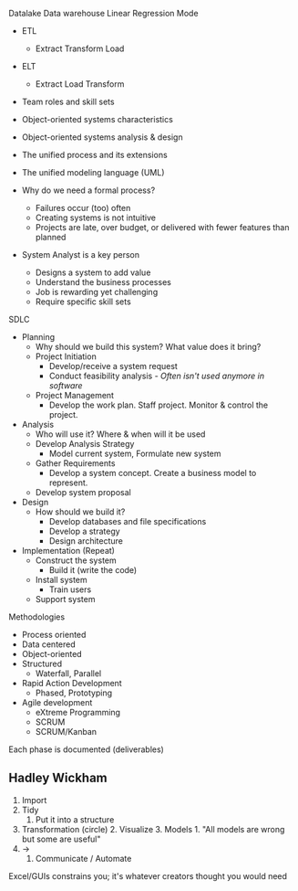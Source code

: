 Datalake
Data warehouse
Linear Regression Mode

- ETL 
	- Extract Transform Load
- ELT
	- Extract Load Transform

- Team roles and skill sets
- Object-oriented systems characteristics
- Object-oriented systems analysis & design
- The unified process and its extensions
- The unified modeling language (UML)

- Why do we need a formal process?
	- Failures occur (too) often
	- Creating systems is not intuitive
	- Projects are late, over budget, or delivered with fewer features than planned
- System Analyst is a key person
	- Designs a system to add value
	- Understand the business processes
	- Job is rewarding yet challenging
	- Require specific skill sets

SDLC 
- Planning
	- Why should we build this system? What value does it bring?
	- Project Initiation
		- Develop/receive a system request
		- Conduct feasibility analysis - *Often isn't used anymore in software*
	- Project Management
		- Develop the work plan. Staff project. Monitor & control the project. 
- Analysis
	- Who will use it? Where & when will it be used
	- Develop Analysis Strategy
		- Model current system, Formulate new system
	- Gather Requirements
		- Develop a system concept. Create a business model to represent.
	- Develop system proposal
- Design
	- How should we build it?
		- Develop databases and file specifications
		- Develop a strategy
		- Design architecture
- Implementation (Repeat)
	- Construct the system
		- Build it (write the code)
	- Install system
		- Train users
	- Support system

Methodologies
- Process oriented
- Data centered
- Object-oriented
- Structured
	- Waterfall, Parallel
- Rapid Action Development
	- Phased, Prototyping
- Agile development
	- eXtreme Programming
	- SCRUM
	- SCRUM/Kanban

Each phase is documented (deliverables)


## Hadley Wickham

1. Import
2. Tidy
	1. Put it into a structure
3. Transformation (circle)
	2. Visualize
	3. Models
		1. "All models are wrong but some are useful"
4. ->
	1. Communicate / Automate

Excel/GUIs constrains you; it's whatever creators thought you would need


